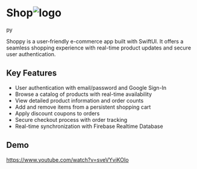 
# Shop![logo](https://github.com/user-attachments/assets/5184b2ea-d7e7-4f62-a79f-fcc97165771b)
py

Shoppy is a user-friendly e-commerce app built with SwiftUI. It offers a seamless shopping experience with real-time product updates and secure user authentication.

## Key Features

- User authentication with email/password and Google Sign-In
- Browse a catalog of products with real-time availability
- View detailed product information and order counts
- Add and remove items from a persistent shopping cart
- Apply discount coupons to orders
- Secure checkout process with order tracking
- Real-time synchronization with Firebase Realtime Database

## Demo
https://www.youtube.com/watch?v=sveVYvjKOIo
